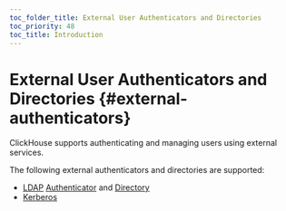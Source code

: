 ```yaml
---
toc_folder_title: External User Authenticators and Directories
toc_priority: 48
toc_title: Introduction
---
```


# External User Authenticators and Directories {#external-authenticators}

ClickHouse supports authenticating and managing users using external services.

The following external authenticators and directories are supported:

- [LDAP](./ldap.md#external-authenticators-ldap) [Authenticator](./ldap.md#ldap-external-authenticator) and [Directory](./ldap.md#ldap-external-user-directory)
- [Kerberos](./kerberos.md#external-authenticators-kerberos)
